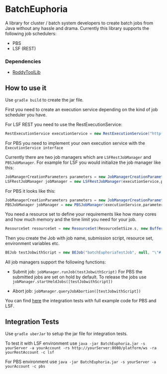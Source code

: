 # BatchEuphoria
A library for cluster / batch system developers to create batch jobs from Java without any hassle and drama.
Currently this library supports the following job schedulers:
* PBS
* LSF (REST)

### Dependencies
* [RoddyToolLib](https://github.com/eilslabs/RoddyToolLib)

## How to use it
Use `gradle build` to create the jar file.

First you need to create an execution service depending on the kind of job scheduler you have.

For LSF REST you need to use the RestExecutionService:

```groovy
RestExecutionService executionService = new RestExecutionService("http://yourServer:8080/platform/ws","account","password")
```

For PBS you need to implement your own execution service with the `ExecutionService interface`

Currently there are two job managers which are `LSFRestJobManager` and `PBSJobManager`.
For example for LSF you would initialize the job manager like this:

```groovy
JobManagerCreationParameters parameters = new JobManagerCreationParametersBuilder().build()
LSFRestJobManager jobManager = new LSFRestJobManager(executionService,parameters)
```
For PBS it looks like this:
```groovy
JobManagerCreationParameters parameters = new JobManagerCreationParametersBuilder().build()
PBSJobManager jobManager = new PBSJobManager(executionService,parameters)
```

You need a resource set to define your requirements like how many cores and how much memory and the time limit you need for your job. 

```groovy
ResourceSet resourceSet = new ResourceSet(ResourceSetSize.s, new BufferValue(10, BufferUnit.m), 1, 1, new TimeUnit("m"), null, null, null)
```

Then you create the Job with job name, submission script, resource set, environment variables etc.

```groovy
BEJob testJobwithScript = new BEJob("batchEuphoriaTestJob", null, "\"#!/bin/bash\\nsleep 15\\n\"", null, resourceSet, null, ["a": "value"], null, null, jobManager)
```

All job managers support the following functions:

- Submit job: `jobManager.runJob(testJobwithScript)` For PBS the submitted jobs are set on hold by default. To release the jobs use `jobManager.startHeldJobs([testJobwithScript])`

- Abort job: `jobManager.queryJobAbortion([testJobwithScript])`

You can find [here](https://github.com/eilslabs/BatchEuphoria/blob/develop/src/main/groovy/de/dkfz/roddy/BEIntegrationTestStarter.groovy) the integration tests with full example code for PBS and LSF.


## Integration Tests
Use `gradle uberJar` to setup the jar file for integration tests.

To test it with LSF environment use `java -jar BatchEuphoria.jar -s yourServer -a yourAccount -rs http://yourServer:8080/platform/ws -ra yourRestAccount -c lsf`

For PBS environment use `java -jar BatchEuphoria.jar -s yourServer -a yourAccount -c pbs`

